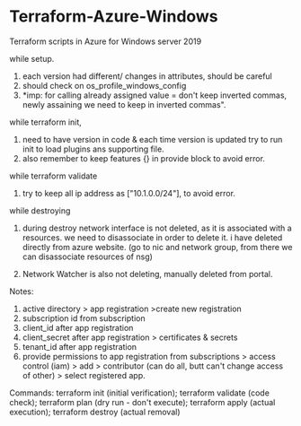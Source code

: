 # Terraform-Azure-Windows
Terraform scripts in Azure for Windows server 2019

while setup.
1) each version had different/ changes in attributes, should be careful
2) should check on os_profile_windows_config
3) *imp: for calling already assigned value = don't keep inverted commas, newly assaining we need to keep in inverted commas".

while terraform init,
1) need to have version in code & each time version is updated try to run init to load plugins ans supporting file.
2) also remember to keep features {} in provide block to avoid error.

while terraform validate
1) try to keep all ip address as ["10.1.0.0/24"], to avoid error.

while destroying 
1) during destroy network interface is not deleted, as it is associated with a resources. we need to disassociate in order to delete it. i have deleted directly from azure website.
(go to nic and network group, from there we can disassociate resources of nsg)

2) Network Watcher is also not deleting, manually deleted from portal.


Notes:
1) active directory > app registration >create new registration
2) subscription id from subscription
3) client_id after app registration
4) client_secret after app registration > certificates & secrets
5) tenant_id after app registration
6) provide permissions to app registration from subscriptions > access control (iam) > add > contributor (can do all, butt can't change access of other) > select registered app.


Commands:
terraform init (initial verification);
terraform validate (code check);
terraform plan (dry run - don't execute);
terraform apply (actual execution);
terraform destroy (actual removal)

